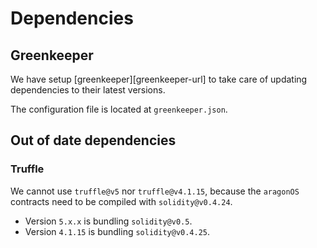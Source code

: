 # Dependencies

## Greenkeeper

We have setup [greenkeeper][greenkeeper-url] to take care of updating dependencies to their latest
versions.

The configuration file is located at `greenkeeper.json`.

## Out of date dependencies

### Truffle

We cannot use `truffle@v5` nor `truffle@v4.1.15`, because the `aragonOS` contracts need to be
compiled with `solidity@v0.4.24`.

- Version `5.x.x` is bundling `solidity@v0.5`.
- Version `4.1.15` is bundling `solidity@v0.4.25`.

[greenkeeper]: https://greenkeeper.io
